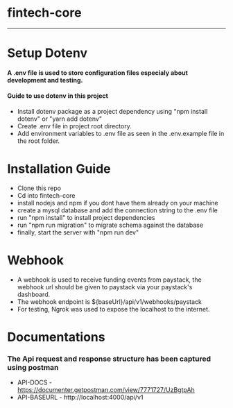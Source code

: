 # fintech-core

---

# Setup Dotenv

#### A .env file is used to store configuration files especialy about development and testing.

#### Guide to use dotenv in this project

- Install dotenv package as a project dependency using "npm install dotenv" or "yarn add dotenv"
- Create .env file in project root directory.
- Add environment variables to .env file as seen in the .env.example file in the root folder.

# Installation Guide

- Clone this repo
- Cd into fintech-core
- install nodejs and npm if you dont have them already on your machine
- create a mysql database and add the connection string to the .env file
- run "npm install" to install project dependencies
- run "npm run migration" to migrate schema against the database
- finally, start the server with "npm run dev"

# Webhook

- A webhook is used to receive funding events from paystack, the webhook url should be given to paystack via your paystack's dashboard.
- The webhook endpoint is ${baseUrl}/api/v1/webhooks/paystack
- For testing, Ngrok was used to expose the localhost to the internet.

# Documentations

### The Api request and response structure has been captured using postman

- API-DOCS - https://documenter.getpostman.com/view/7771727/UzBgtpAh
- API-BASEURL - http://localhost:4000/api/v1
